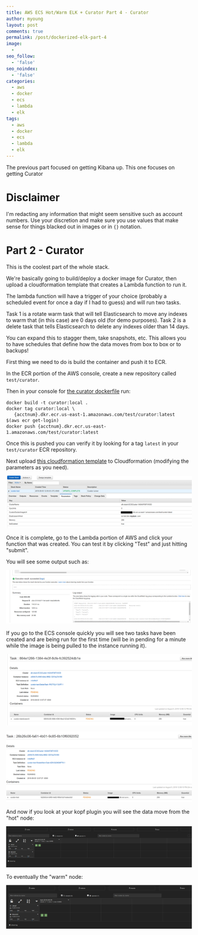 ```yaml
---
title: AWS ECS Hot/Warm ELK + Curator Part 4 - Curator
author: myoung
layout: post
comments: true
permalink: /post/dockerized-elk-part-4
image:
  -
seo_follow:
  - 'false'
seo_noindex:
  - 'false'
categories:
  - aws
  - docker
  - ecs
  - lambda
  - elk
tags:
  - aws
  - docker
  - ecs
  - lambda
  - elk
---
```


The previous part focused on getting Kibana up. This one focuses on getting Curator <!-- more -->

Disclaimer
==========

I'm redacting any information that might seem sensitive such as account numbers. Use your discretion and make sure you use values that make sense for things blacked out in images or in `{}` notation.

Part 2 - Curator
===========================

This is the coolest part of the whole stack.

We're basically going to build/deploy a docker image for Curator, then upload a cloudformation template that creates a Lambda function to run it.

The lambda function will have a trigger of your choice (probably a scheduled event for once a day if I had to guess) and will run two tasks.

Task 1 is a rotate warm task that will tell Elasticsearch to move any indexes to warm that (in this case) are 0 days old (for demo purposes).
Task 2 is a delete task that tells Elasticsearch to delete any indexes older than 14 days.

You can expand this to stagger them, take snapshots, etc. This allows you to have schedules that define how the data moves from box to box or to backups!

First thing we need to do is build the container and push it to ECR.

In the ECR portion of the AWS console, create a new repository called `test/curator`.

Then in your console for [the curator dockerfile](https://github.com/myoung34/elk-docker-aws/blob/master/curator/Dockerfile) run:

```
docker build -t curator:local .
docker tag curator:local \
   {acctnum}.dkr.ecr.us-east-1.amazonaws.com/test/curator:latest
$(aws ecr get-login)
docker push {acctnum}.dkr.ecr.us-east-1.amazonaws.com/test/curator:latest
```

Once this is pushed you can verify it by looking for a tag `latest` in your `test/curator` ECR repository.

Next upload [this cloudformation template](https://github.com/myoung34/elk-docker-aws/blob/master/curator/cloudformation.json) to Cloudformation (modifying the parameters as you need).

![](../../images/elk/curator_cft_params.png)

Once it is complete, go to the Lambda portion of AWS and click your function that was created. You can test it by clicking "Test" and just hitting "submit".

You will see some output such as:

![](../../images/elk/curator_lambda.png)

If you go to the ECS console quickly you will see two tasks have been created and are being run for the first time (will be in pending for a minute while the image is being pulled to the instance running it).

![](../../images/elk/curator_delete_task.png)

![](../../images/elk/curator_rotate_warm_task.png)

And now if you look at your kopf plugin you will see the data move from the "hot" node:

![](../../images/elk/curator_before.png)

To eventually the "warm" node:


![](../../images/elk/curator_after.png)

